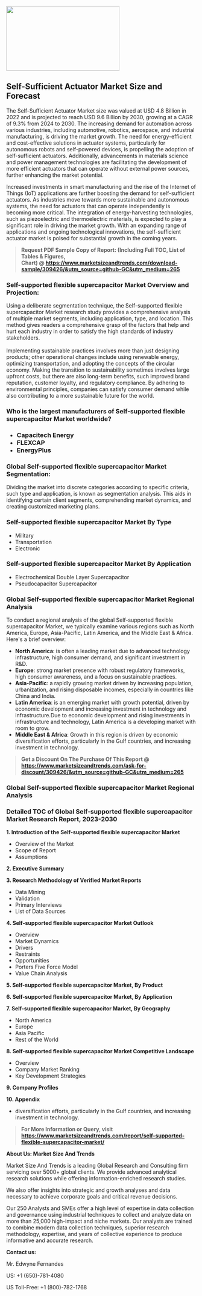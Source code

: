 <p><img class="alignnone size-medium wp-image-20088" src="https://ffe5etoiles.com/wp-content/uploads/2024/12/MST1-300x171.png" alt="" width="300" height="171" /></p><h2>Self-Sufficient Actuator Market Size and Forecast</h2><p>The Self-Sufficient Actuator Market size was valued at USD 4.8 Billion in 2022 and is projected to reach USD 9.6 Billion by 2030, growing at a CAGR of 9.3% from 2024 to 2030. The increasing demand for automation across various industries, including automotive, robotics, aerospace, and industrial manufacturing, is driving the market growth. The need for energy-efficient and cost-effective solutions in actuator systems, particularly for autonomous robots and self-powered devices, is propelling the adoption of self-sufficient actuators. Additionally, advancements in materials science and power management technologies are facilitating the development of more efficient actuators that can operate without external power sources, further enhancing the market potential.</p><p>Increased investments in smart manufacturing and the rise of the Internet of Things (IoT) applications are further boosting the demand for self-sufficient actuators. As industries move towards more sustainable and autonomous systems, the need for actuators that can operate independently is becoming more critical. The integration of energy-harvesting technologies, such as piezoelectric and thermoelectric materials, is expected to play a significant role in driving the market growth. With an expanding range of applications and ongoing technological innovations, the self-sufficient actuator market is poised for substantial growth in the coming years.</p></p><blockquote id="" class=""><strong>Request PDF Sample Copy of Report: (Including Full TOC, List of Tables &amp; Figures, Chart)&nbsp;@&nbsp;<strong><a href="https://www.marketsizeandtrends.com/download-sample/309426/&utm_source=github-GC&utm_medium=265" target="_blank">https://www.marketsizeandtrends.com/download-sample/309426/&utm_source=github-GC&utm_medium=265</a></strong></strong></blockquote><h3 id="" class="">Self-supported flexible supercapacitor Market&nbsp;Overview and Projection:</h3><p id="" class="">Using a deliberate segmentation technique, the Self-supported flexible supercapacitor Market research study provides a comprehensive analysis of multiple market segments, including application, type, and location. This method gives readers a comprehensive grasp of the factors that help and hurt each industry in order to satisfy the high standards of industry stakeholders. <br /> <br />Implementing sustainable practices involves more than just designing products; other operational changes include using renewable energy, optimizing transportation, and adopting the concepts of the circular economy. Making the transition to sustainability sometimes involves large upfront costs, but there are also long-term benefits, such improved brand reputation, customer loyalty, and regulatory compliance. By adhering to environmental principles, companies can satisfy consumer demand while also contributing to a more sustainable future for the world.</p><h3 id="" class="">Who is the largest manufacturers of&nbsp;Self-supported flexible supercapacitor Market worldwide?</h3><h3 class=""><p><ul><li>Capacitech Energy </li><li> FLEXCAP </li><li> EnergyPlus</li></ul></p></h3><h3 id="" class="">Global&nbsp;Self-supported flexible supercapacitor Market Segmentation:</h3><p id="" class="">Dividing the market into discrete categories according to specific criteria, such type and application, is known as segmentation analysis. This aids in identifying certain client segments, comprehending market dynamics, and creating customized marketing plans.</p><h3 id="" class="">Self-supported flexible supercapacitor Market&nbsp;By Type</h3><p><p><ul><li>Military</li><li> Transportation</li><li> Electronic</p></li></ul></p></p><h3 id="" class="">Self-supported flexible supercapacitor Market&nbsp;By Application</h3><p class=""><p><ul><li>Electrochemical Double Layer Supercapacitor</li><li> Pseudocapacitor Supercapacitor</li></ul></p></p><h3 id="" class="">Global Self-supported flexible supercapacitor Market Regional Analysis</h3><p id="" class="">To conduct a regional analysis of the global Self-supported flexible supercapacitor Market, we typically examine various regions such as North America, Europe, Asia-Pacific, Latin America, and the Middle East &amp; Africa. Here's a brief overview:</p><ul><li><strong>North America</strong>: is often a leading market due to advanced technology infrastructure, high consumer demand, and significant investment in R&amp;D.</li><li><strong>Europe</strong>: strong market presence with robust regulatory frameworks, high consumer awareness, and a focus on sustainable practices.</li><li><strong>Asia-Pacific</strong>: a rapidly growing market driven by increasing population, urbanization, and rising disposable incomes, especially in countries like China and India.</li><li><strong>Latin America</strong>: is an emerging market with growth potential, driven by economic development and increasing investment in technology and infrastructure.Due to economic development and rising investments in infrastructure and technology, Latin America is a developing market with room to grow.</li><li><strong>Middle East &amp; Africa</strong>: Growth in this region is driven by economic diversification efforts, particularly in the Gulf countries, and increasing investment in technology.</li></ul><blockquote id="" class=""><strong>Get a Discount On The Purchase Of This Report @ <strong><a href="https://www.marketsizeandtrends.com/ask-for-discount/309426/&utm_source=github-GC&utm_medium=265" target="_blank">https://www.marketsizeandtrends.com/ask-for-discount/309426/&utm_source=github-GC&utm_medium=265</a></strong></strong></blockquote><h3 id="" class="">Global Self-supported flexible supercapacitor Market Regional Analysis</h3><h3 id="" class="">Detailed TOC of Global Self-supported flexible supercapacitor Market Research Report, 2023-2030</h3><p id="" class=""><strong>1. Introduction of the Self-supported flexible supercapacitor Market</strong></p><ul><li>Overview of the Market</li><li>Scope of Report</li><li>Assumptions</li></ul><p id="" class=""><strong>2. Executive Summary</strong></p><p id="" class=""><strong>3. Research Methodology of Verified Market Reports</strong></p><ul><li>Data Mining</li><li>Validation</li><li>Primary Interviews</li><li>List of Data Sources</li></ul><p id="" class=""><strong>4. Self-supported flexible supercapacitor Market Outlook</strong></p><ul><li>Overview</li><li>Market Dynamics</li><li>Drivers</li><li>Restraints</li><li>Opportunities</li><li>Porters Five Force Model</li><li>Value Chain Analysis</li></ul><p id="" class=""><strong>5. Self-supported flexible supercapacitor Market, By Product</strong></p><p id="" class=""><strong>6. Self-supported flexible supercapacitor Market, By Application</strong></p><p id="" class=""><strong>7. Self-supported flexible supercapacitor Market, By Geography</strong></p><ul><li>North America</li><li>Europe</li><li>Asia Pacific</li><li>Rest of the World</li></ul><p id="" class=""><strong>8. Self-supported flexible supercapacitor Market Competitive Landscape</strong></p><ul><li>Overview</li><li>Company Market Ranking</li><li>Key Development Strategies</li></ul><p id="" class=""><strong>9. Company Profiles</strong></p><p id="" class=""><strong>10. Appendix</strong></p><ul><li>diversification efforts, particularly in the Gulf countries, and increasing investment in technology.</li></ul><blockquote id="" class=""><strong>For More Information or Query, visit <strong><strong><a href="https://www.marketsizeandtrends.com/report/self-supported-flexible-supercapacitor-market/" target="_blank">https://www.marketsizeandtrends.com/report/self-supported-flexible-supercapacitor-market/</a></strong></strong></strong></blockquote><p id="" class=""><strong>About Us: Market Size And Trends</strong></p><p id="" class="">Market Size And Trends is a leading Global Research and Consulting firm servicing over 5000+ global clients. We provide advanced analytical research solutions while offering information-enriched research studies.</p><p id="" class="">We also offer insights into strategic and growth analyses and data necessary to achieve corporate goals and critical revenue decisions.</p><p id="" class="">Our 250 Analysts and SMEs offer a high level of expertise in data collection and governance using industrial techniques to collect and analyze data on more than 25,000 high-impact and niche markets. Our analysts are trained to combine modern data collection techniques, superior research methodology, expertise, and years of collective experience to produce informative and accurate research.</p><p id="" class=""><strong>Contact us:</strong></p><p id="" class="">Mr. Edwyne Fernandes</p><p id="" class="">US: +1 (650)-781-4080</p><p id="" class="">US Toll-Free: +1 (800)-782-1768</p>
